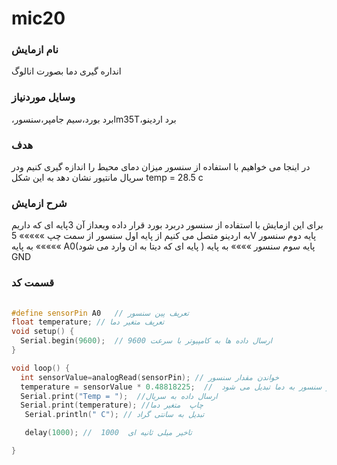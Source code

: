 # mic20
 ###  نام ازمایش
انداره گیری دما بصورت انالوگ
 ### وسایل موردنیاز
،برد بورد،سیم جامپر،سنسورlm35T،برد اردینو 
 ### هدف
در اینجا می خواهیم با استفاده از سنسور میزان دمای محیط را اندازه گیری کنیم ودر سریال مانتیور نشان دهد به این شکل
temp = 28.5 c
### شرح ازمایش 
برای این ازمایش با استفاده از سنسور دربرد بورد قرار داده وبعداز آن 3پایه ای که داریم به اردینو متصل می کنیم
از پایه اول سنسور از سمت چپ »»»»»  5V
پایه دوم سنسور »»»»» به پایه A0(پایه ای که دیتا به ان وارد می شود )
پایه سوم سنسور »»»» به پایه GND


  ### قسمت کد

                                                                               
```cpp
                                                             
#define sensorPin A0   // تعریف پین سنسور
float temperature; // تعریف متغیر دما
void setup() {
  Serial.begin(9600);  // ارسال داده ها به کامپیوتر با سرعت 9600 
}

void loop() {  
  int sensorValue=analogRead(sensorPin); // خواندن مقدار سنسور
  temperature = sensorValue * 0.48818225;  //  مقدار سنسور به دما تبدیل می شود
  Serial.print("Temp = ");  //ارسال داده به سریال 
  Serial.print(temperature); //چاپ  متغیر دما 
   Serial.println(" C"); // تبدیل به سانتی گراد

   delay(1000); //  1000  تاخیر میلی ثانیه ای

}

```
